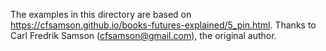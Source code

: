 The examples in this directory are based on https://cfsamson.github.io/books-futures-explained/5_pin.html.
Thanks to Carl Fredrik Samson (cfsamson@gmail.com), the original author.
